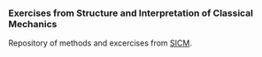 ### Exercises from Structure and Interpretation of Classical Mechanics

Repository of methods and excercises from [SICM](https://mitpress.mit.edu/sites/default/files/titles/content/sicm/book.html).
